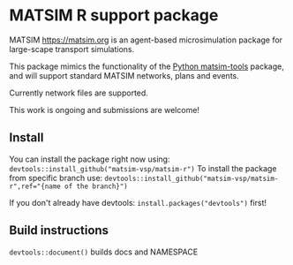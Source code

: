 # MATSIM R support package

MATSIM <https://matsim.org> is an agent-based microsimulation package for large-scape transport simulations. 

This package mimics the functionality of the [Python matsim-tools](https://pypi.org/project/matsim-tools) package, and will support standard MATSIM networks, plans and events. 

Currently network files are supported.

This work is ongoing and submissions are welcome!

## Install

You can install the package right now using:
`devtools::install_github("matsim-vsp/matsim-r")`
To install the package from specific branch use:
`devtools::install_github("matsim-vsp/matsim-r",ref="{name of the branch}")`


If you don't already have devtools:  `install.packages("devtools")` first!

## Build instructions

`devtools::document()` builds docs and NAMESPACE


